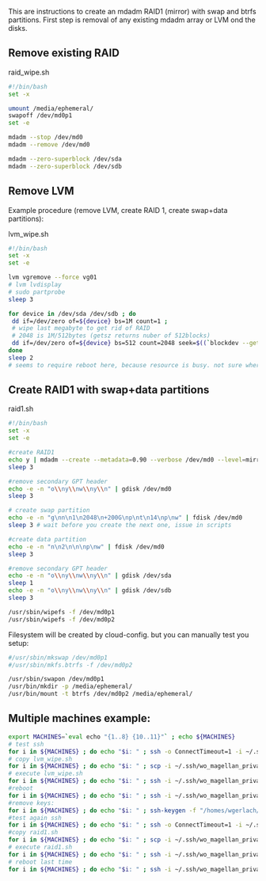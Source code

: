 

This are instructions to create an mdadm RAID1 (mirror) with swap and btrfs partitions. First step is removal of any existing mdadm array or LVM ond the disks.


## Remove existing RAID

raid_wipe.sh
```bash
#!/bin/bash
set -x

umount /media/ephemeral/
swapoff /dev/md0p1
set -e

mdadm --stop /dev/md0
mdadm --remove /dev/md0

mdadm --zero-superblock /dev/sda
mdadm --zero-superblock /dev/sdb
```


## Remove LVM
Example procedure (remove LVM, create RAID 1, create swap+data partitions):

lvm_wipe.sh
```bash
#!/bin/bash
set -x
set -e

lvm vgremove --force vg01
# lvm lvdisplay
# sudo partprobe
sleep 3

for device in /dev/sda /dev/sdb ; do 
 dd if=/dev/zero of=${device} bs=1M count=1 ;
 # wipe last megabyte to get rid of RAID
 # 2048 is 1M/512bytes (getsz returns nuber of 512blocks)
 dd if=/dev/zero of=${device} bs=512 count=2048 seek=$((`blockdev --getsz ${device}` - 2048)) ;
done
sleep 2
# seems to require reboot here, because resource is busy. not sure where that comes from
```

## Create RAID1 with swap+data partitions
raid1.sh
```bash
#!/bin/bash
set -x
set -e

#create RAID1
echo y | mdadm --create --metadata=0.90 --verbose /dev/md0 --level=mirror --raid-devices=2 /dev/sda /dev/sdb
sleep 3

#remove secondary GPT header
echo -e -n "o\\ny\\nw\\ny\\n" | gdisk /dev/md0
sleep 3

# create swap partition
echo -e -n "g\nn\n1\n2048\n+200G\np\nt\n14\np\nw" | fdisk /dev/md0
sleep 3 # wait before you create the next one, issue in scripts

#create data partition
echo -e -n "n\n2\n\n\np\nw" | fdisk /dev/md0
sleep 3

#remove secondary GPT header
echo -e -n "o\\ny\\nw\\ny\\n" | gdisk /dev/sda
sleep 1
echo -e -n "o\\ny\\nw\\ny\\n" | gdisk /dev/sdb
sleep 3

/usr/sbin/wipefs -f /dev/md0p1
/usr/sbin/wipefs -f /dev/md0p2
```

Filesystem will be created by cloud-config. but you can manually test you setup:
```bash
#/usr/sbin/mkswap /dev/md0p1
#/usr/sbin/mkfs.btrfs -f /dev/md0p2

/usr/sbin/swapon /dev/md0p1
/usr/bin/mkdir -p /media/ephemeral/
/usr/bin/mount -t btrfs /dev/md0p2 /media/ephemeral/
```


## Multiple machines example:
```bash
export MACHINES=`eval echo "{1..8} {10..11}"` ; echo ${MACHINES}
# test ssh
for i in ${MACHINES} ; do echo "$i: " ; ssh -o ConnectTimeout=1 -i ~/.ssh/wo_magellan_private_key.pem core@bio-worker${i} grep PRETTY /etc/os-release ; done
# copy lvm_wipe.sh
for i in ${MACHINES} ; do echo "$i: " ; scp -i ~/.ssh/wo_magellan_private_key.pem lvm_wipe.sh core@bio-worker${i}: ; done
# execute lvm_wipe.sh
for i in ${MACHINES} ; do echo "$i: " ; ssh -i ~/.ssh/wo_magellan_private_key.pem core@bio-worker${i} sudo ./lvm_wipe.sh ; done
#reboot
for i in ${MACHINES} ; do echo "$i: " ; ssh -i ~/.ssh/wo_magellan_private_key.pem core@bio-worker${i} sudo reboot ; done
#remove keys:
for i in ${MACHINES} ; do echo "$i: " ; ssh-keygen -f "/homes/wgerlach/.ssh/known_hosts" -R bio-worker${i} ; done
#test again ssh
for i in ${MACHINES} ; do echo "$i: " ; ssh -o ConnectTimeout=1 -i ~/.ssh/wo_magellan_private_key.pem core@bio-worker${i} grep PRETTY /etc/os-release ; done
#copy raid1.sh
for i in ${MACHINES} ; do echo "$i: " ; scp -i ~/.ssh/wo_magellan_private_key.pem raid1.sh core@bio-worker${i}: ; done
# execute raid1.sh
for i in ${MACHINES} ; do echo "$i: " ; ssh -i ~/.ssh/wo_magellan_private_key.pem core@bio-worker${i} sudo ./raid1.sh ; done
# reboot last time
for i in ${MACHINES} ; do echo "$i: " ; ssh -i ~/.ssh/wo_magellan_private_key.pem core@bio-worker${i} sudo reboot ; done
```
